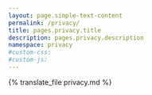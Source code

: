 ```yaml
---
layout: page.simple-text-content
permalink: /privacy/
title: pages.privacy.title
description: pages.privacy.description
namespace: privacy
#custom-css:
#custom-js:
---
```


{% translate_file privacy.md %}